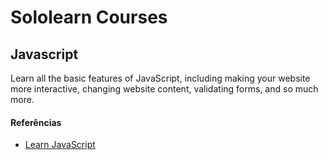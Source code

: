 # Sololearn Courses

## Javascript

Learn all the basic features of JavaScript, including making your website more
interactive, changing website content, validating forms, and so much more.

#### Referências

* [Learn JavaScript](https://www.sololearn.com/learning/1024)
